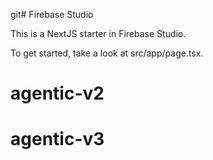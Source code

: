 git# Firebase Studio

This is a NextJS starter in Firebase Studio.

To get started, take a look at src/app/page.tsx.
# agentic-v2
# agentic-v3
